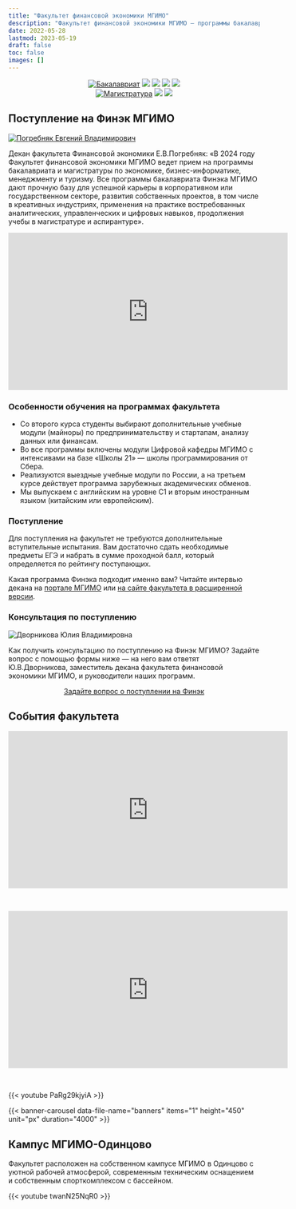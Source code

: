 ```yaml
---
title: "Факультет финансовой экономики МГИМО"
description: "Факультет финансовой экономики МГИМО — программы бакалавриата и магистратуры по экономике, бизнес-информатике и туризму на кампусе в Одинцово."
date: 2022-05-28
lastmod: 2023-05-19
draft: false
toc: false
images: []
---
```


[econ]: /program/undergrad/economics
[itmb]: /program/undergrad/itmb
[mgt]: /program/undergrad/management
[tourism]: /program/undergrad/tourism
[ai]: https://ai.mgimo.ru
[digital]: /program/masters/digital-finance

<!-- Перенаправить сюда digital finance. -->

[bac-badge]: https://img.shields.io/badge/-Бакалавриат-2892D7
[mag-badge]: https://img.shields.io/badge/-Магистратура-1EB3A1
[econ-badge]: https://img.shields.io/badge/Экономика-ФЭТ-2892D7
[mgt-badge]: https://img.shields.io/badge/Менеджмент-МКИ-2892D7
[bi-badge]: https://img.shields.io/badge/Бизнес--информатика-ИТМБ-2892D7
[t-badge]: https://img.shields.io/badge/Туризм-ТиГ-2892D7
[econ-badge-mag]: https://img.shields.io/badge/Экономика-Цифровые_финансы-1EB3A1
[bi-badge-mag]: https://img.shields.io/badge/Бизнес--информатика-Искусственный_интеллект-1EB3A1

<center>

[![Бакалавриат][bac-badge]](program/undergrad/)
[![][econ-badge]][econ]
[![][bi-badge]][itmb]
[![][mgt-badge]][mgt]
[![][t-badge]][tourism]  
[![Магистратура][mag-badge]](program/masters/)
[![][econ-badge-mag]][digital]
[![][bi-badge-mag]][ai]

</center>

## Поступление на Финэк МГИМО

<a href="https://mgimo.ru/people/pogrebnyak/" class="float-left mr-3 pt-2">
<img
    src="/images/person/epogrebnyak2.jpg"
    alt="Погребняк Евгений Владимирович"
    title="Погребняк Евгений Владимирович"
    class="rounded-photo"
/>
</a>

Декан факультета Финансовой экономики Е.В.Погребняк: «В 2024 году Факультет финансовой экономики МГИМО ведет прием на программы бакалавриата и магистратуры по экономике, бизнес-информатике, менеджменту и туризму. Все программы бакалавриата Финэка МГИМО дают прочную базу для успешной карьеры в корпоративном или государственном секторе, развития собственных проектов, в том числе в креативных индустриях, применения на практике востребованных аналитических, управленческих и цифровых навыков, продолжения учебы в магистратуре и аспирантуре».

<iframe width="560" height="315" src="https://rutube.ru/play/embed/7fcacef37d396a1eb3190c8d4bab5332/" frameBorder="0" allow="clipboard-write; autoplay" webkitAllowFullScreen mozallowfullscreen allowFullScreen></iframe>
  
### Особенности обучения на программах факультета

- Со второго курса студенты выбирают дополнительные учебные модули
(майноры) по предпринимательству и стартапам, анализу данных или
финансам.
- Во все программы включены модули Цифровой кафедры МГИМО с
интенсивами на базе «Школы 21» — школы программирования от
Сбера.
- Реализуются выездные учебные модули по России, а на третьем курсе
действует программа зарубежных академических обменов.
- Мы выпускаем с английским на уровне С1 и вторым иностранным
языком (китайским или европейским).

### Поступление

Для поступления на факультет не требуются дополнительные вступительные испытания. Вам достаточно сдать необходимые предметы ЕГЭ и набрать в сумме проходной балл, который определяется по рейтингу поступающих.

Какая программа Финэка подходит именно вам? Читайте интервью декана на [портале МГИМО](https://mgimo.ru/about/news/main/finec-2022/) или [на сайте факультета в расширенной версии](about/interview).

### Консультация по поступлению

<div class="float-left mr-3 pt-2">
<img
    src="/images/person/dvornikova2.jpg"
    alt="Дворникова Юлия Владимировна"
    title="Дворникова Юлия Владимировна"
    class="rounded-photo"
/>
</div>

Как получить консультацию по поступлению на Финэк МГИМО? Задайте вопрос с помощью формы ниже —
на него вам ответят Ю.В.Дворникова, заместитель декана факультета финансовой экономики МГИМО,
и руководители наших программ.

<div align="center">

<a class="btn btn-primary btn-lg px-4 mb-2"  href="https://forms.gle/tRBb3VAGNyV53uAv5" role="button">Задайте вопрос о поступлении на Финэк</a>

</div>

## События факультета

<iframe width="560" height="315" src="https://rutube.ru/play/embed/ec5b5f4b3cf5ab08e260bbb614062fe0/" frameBorder="0" allow="clipboard-write; autoplay" webkitAllowFullScreen mozallowfullscreen allowFullScreen></iframe>

<p>&nbsp;</p>
<iframe width="560" height="315" src="https://rutube.ru/play/embed/1c71558edff44a5aa4e2aa58dc6043eb/" frameBorder="0" allow="clipboard-write; autoplay" webkitAllowFullScreen mozallowfullscreen allowFullScreen></iframe>

<p>&nbsp;</p>
{{< youtube PaRg29kjyiA >}}

<!-- Файлы:

/data/banners.yaml
/images/index-banners/*

-->

{{< banner-carousel data-file-name="banners" items="1" height="450" unit="px" duration="4000" >}}

## Кампус МГИМО-Одинцово

Факультет расположен на собственном кампусе МГИМО в Одинцово
с уютной рабочей атмосферой, современным техническим оснащением
и собственным спорткомплексом с бассейном.

{{< youtube twanN25NqR0 >}}
